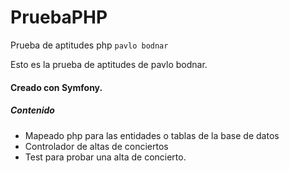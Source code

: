 # PruebaPHP
Prueba de aptitudes php
`pavlo bodnar`

Esto es la prueba de aptitudes de pavlo bodnar.

#### Creado con Symfony.
##### Contenido
- Mapeado php para las entidades o tablas de la base de datos
- Controlador de altas de conciertos
- Test para probar una alta de concierto.
